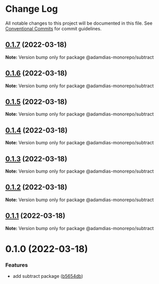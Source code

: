 # Change Log

All notable changes to this project will be documented in this file.
See [Conventional Commits](https://conventionalcommits.org) for commit guidelines.

## [0.1.7](https://github.com/adamdias/monorepo/compare/@adamdias-monorepo/subtract@0.1.6...@adamdias-monorepo/subtract@0.1.7) (2022-03-18)

**Note:** Version bump only for package @adamdias-monorepo/subtract





## [0.1.6](https://github.com/adamdias/monorepo/compare/@adamdias-monorepo/subtract@0.1.5...@adamdias-monorepo/subtract@0.1.6) (2022-03-18)

**Note:** Version bump only for package @adamdias-monorepo/subtract





## [0.1.5](https://github.com/adamdias/monorepo/compare/@adamdias-monorepo/subtract@0.1.4...@adamdias-monorepo/subtract@0.1.5) (2022-03-18)

**Note:** Version bump only for package @adamdias-monorepo/subtract





## [0.1.4](https://github.com/adamdias/monorepo/compare/@adamdias-monorepo/subtract@0.1.3...@adamdias-monorepo/subtract@0.1.4) (2022-03-18)

**Note:** Version bump only for package @adamdias-monorepo/subtract





## [0.1.3](https://github.com/adamdias/monorepo/compare/@adamdias-monorepo/subtract@0.1.2...@adamdias-monorepo/subtract@0.1.3) (2022-03-18)

**Note:** Version bump only for package @adamdias-monorepo/subtract





## [0.1.2](https://github.com/adamdias/monorepo/compare/@adamdias-monorepo/subtract@0.1.1...@adamdias-monorepo/subtract@0.1.2) (2022-03-18)

**Note:** Version bump only for package @adamdias-monorepo/subtract





## [0.1.1](https://github.com/adamdias/monorepo/compare/@adamdias-monorepo/subtract@0.1.0...@adamdias-monorepo/subtract@0.1.1) (2022-03-18)

**Note:** Version bump only for package @adamdias-monorepo/subtract





# 0.1.0 (2022-03-18)


### Features

* add subtract package ([b5654db](https://github.com/adamdias/monorepo/commit/b5654dbe225f8807de70166d688eb3a885419d1e))
